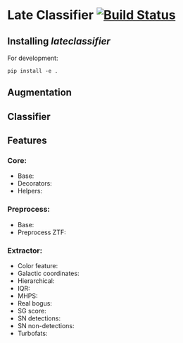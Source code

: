 # Late Classifier [![Build Status](https://travis-ci.com/alercebroker/late_classifier.svg?token=FuwtsLbsSNgHY1qXBVmB&branch=paper_paula)](https://travis-ci.com/alercebroker/late_classifier)

## Installing *lateclassifier*
For development:

```
pip install -e .
```


## Augmentation


## Classifier


## Features

### Core:

- Base:
- Decorators:
- Helpers:

### Preprocess:

- Base:
- Preprocess ZTF:

### Extractor:

- Color feature:
- Galactic coordinates:
- Hierarchical:
- IQR:
- MHPS:
- Real bogus:
- SG score:
- SN detections:
- SN non-detections:
- Turbofats:
